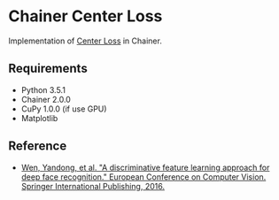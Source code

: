 # Chainer Center Loss

Implementation of [Center Loss](https://link.springer.com/chapter/10.1007/978-3-319-46478-7_31) in Chainer.

## Requirements

- Python 3.5.1
- Chainer 2.0.0
- CuPy 1.0.0 (if use GPU)
- Matplotlib

## Reference

- [Wen, Yandong, et al. "A discriminative feature learning approach for deep face recognition." European Conference on Computer Vision. Springer International Publishing, 2016.](https://link.springer.com/chapter/10.1007/978-3-319-46478-7_31)

